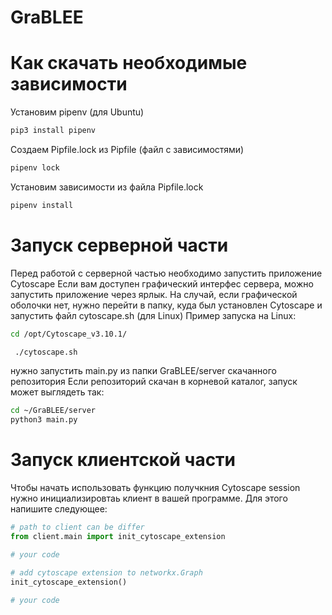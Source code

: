 # GraBLEE


# Как скачать необходимые зависимости

Установим pipenv (для Ubuntu)  
```sh
pip3 install pipenv
```

Создаем Pipfile.lock из Pipfile (файл с зависимостями)  
```sh
pipenv lock
```

Установим зависимости из файла Pipfile.lock  
```sh
pipenv install
```

# Запуск серверной части
Перед работой с серверной частью необходимо запустить приложение Cytoscape
Если вам доступен графический интерфес сервера, можно запустить приложение через ярлык.
На случай, если графической оболочки нет, нужно перейти в папку,  куда был установлен Cytoscape и запустить файл cytoscape.sh (для Linux)
Пример запуска на Linux:
```sh
cd /opt/Cytoscape_v3.10.1/

 ./cytoscape.sh
```
нужно запустить main.py из папки GraBLEE/server скачанного репозитория
Если репозиторий скачан в корневой каталог, запуск может выглядеть так:
```sh
cd ~/GraBLEE/server
python3 main.py
```

# Запуск клиентской части

Чтобы начать использовать функцию получкния Cytoscape session нужно инициализировтаь клиент в вашей программе. Для этого напишите следующее:
```py
# path to client can be differ
from client.main import init_cytoscape_extension

# your code

# add cytoscape extension to networkx.Graph
init_cytoscape_extension()

# your code
```
